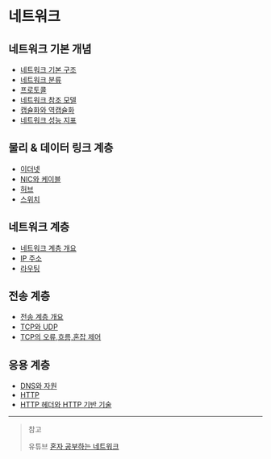 # 네트워크

## 네트워크 기본 개념

- [네트워크 기본 구조](https://github.com/genesis12345678/TIL/blob/main/cs/network/basic/Basic.md#%EB%84%A4%ED%8A%B8%EC%9B%8C%ED%81%AC-%EA%B8%B0%EB%B3%B8-%EA%B5%AC%EC%A1%B0)
- [네트워크 분류](https://github.com/genesis12345678/TIL/blob/main/cs/network/basic/Basic.md#%EB%84%A4%ED%8A%B8%EC%9B%8C%ED%81%AC-%EB%B6%84%EB%A5%98)
- [프로토콜](https://github.com/genesis12345678/TIL/blob/main/cs/network/basic/Basic.md#%ED%94%84%EB%A1%9C%ED%86%A0%EC%BD%9C)
- [네트워크 참조 모델](https://github.com/genesis12345678/TIL/blob/main/cs/network/basic/Basic.md#%EB%84%A4%ED%8A%B8%EC%9B%8C%ED%81%AC-%EC%B0%B8%EC%A1%B0-%EB%AA%A8%EB%8D%B8)
- [캡슐화와 역캡슐화](https://github.com/genesis12345678/TIL/blob/main/cs/network/basic/Basic.md#%EC%BA%A1%EC%8A%90%ED%99%94%EC%99%80-%EC%97%AD%EC%BA%A1%EC%8A%90%ED%99%94)
- [네트워크 성능 지표](https://github.com/genesis12345678/TIL/blob/main/cs/network/basic/Basic.md#%EB%84%A4%ED%8A%B8%EC%9B%8C%ED%81%AC-%EC%84%B1%EB%8A%A5-%EC%A7%80%ED%91%9C)

## 물리 & 데이터 링크 계층

- [이더넷](https://github.com/genesis12345678/TIL/blob/main/cs/network/data_layer/Ethernet.md)
- [NIC와 케이블](https://github.com/genesis12345678/TIL/blob/main/cs/network/data_layer/NIC.md)
- [허브](https://github.com/genesis12345678/TIL/blob/main/cs/network/data_layer/Hub.md)
- [스위치](https://github.com/genesis12345678/TIL/blob/main/cs/network/data_layer/Switch.md)

## 네트워크 계층

- [네트워크 계층 개요](https://github.com/genesis12345678/TIL/blob/main/cs/network/network_layer/Basic.md)
- [IP 주소](https://github.com/genesis12345678/TIL/blob/main/cs/network/network_layer/IP.md)
- [라우팅](https://github.com/genesis12345678/TIL/blob/main/cs/network/network_layer/Routing.md)

## 전송 계층

- [전송 계층 개요](https://github.com/genesis12345678/TIL/blob/main/cs/network/transport_layer/Basic.md)
- [TCP와 UDP](https://github.com/genesis12345678/TIL/blob/main/cs/network/transport_layer/TCP_UDP.md)
- [TCP의 오류,흐름,혼잡 제어](https://github.com/genesis12345678/TIL/blob/main/cs/network/transport_layer/TCP.md)

## 응용 계층

- [DNS와 자원]()
- [HTTP]()
- [HTTP 헤더와 HTTP 기반 기술]()

---

> 참고
> 
> 유튜브 [혼자 공부하는 네트워크]()
